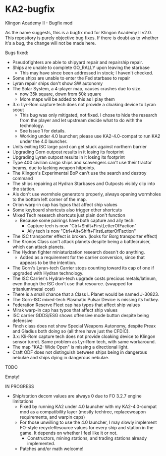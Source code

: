 # KA2-bugfix
Klingon Academy II - Bugfix mod

As the name suggests, this is a bugfix mod for Klingon Academy II v2.0. This
repository is purely objective bug fixes. If there is doubt as to whether it's
a bug, the change will not be made here.

Bugs fixed:

- Pseudofighters are able to shipyard repair and repairship repair.
- Ships are unable to complete GO_RALLY upon leaving the starbase
	- This may have since been addressed in stock; I haven't checked.
- Some ships are unable to enter the Fed starbase to repair
- Lyran repair ships don't show SW autonomy
- The Solar System, a 4-player map, causes crashes due to size.
	- now 35k square, down from 50k square
	- More maps will be added to this as I play them
- 3.x: Lyr-Rom capture tech does not provide a cloaking device to Lyran scout
	- This bug was only mitigated, not fixed. I chose to hide the research
	from the player and let upstream decide what to do with the technology.
	- See Issue 1 for details.
	- Working under 4.0 launcher; please use KA2-4.0-compat to run KA2 under the
	4.0 launcher.
- Units exiting ISC large yard can get stuck against northern barrier
- Upgrading Gorn outpost results in it losing its footprint
- Upgrading Lyran outpost results in it losing its footprint
- Type 400 civilian cargo ships and scavengers can't use their tractor beams,
due to lacking weapon hitpoints.
- The Klingon's Experimental BoP can't use the search and destroy command
- The ships repairing at Hydran Starbases and Outposts visibly clip into the
station.
- AIs don't use wormhole generators properly, always opening wormholes to
the bottom left corner of the map.
- Orion warp-in cap has typos that affect ship values
- Some keyboard shortcuts also trigger other shortcuts
- Mixed Tech research shortcuts just plain don't function
	- Because some pairings have both capture and ally tech:
		- Capture tech is now "Ctrl+Shift+FirstLetterOfFaction"
		- Ally tech is now "Ctrl+Alt+Shift+FirstLetterOfFaction"
- The ISC transporter effect is broken. (looks for Borg transporter effect)
- The Kronos Class can't attack planets despite being a battlecruiser, which
can attack planets.
- The Hydran fighter miniaturization research doesn't do anything.
	- Added as a requirement for the carrier conversion, since that appears to
	be the intention.
- The Gorn's Lyran-tech Carrier stops counting toward its cap of one if
upgraded with Hydran technology.
- The ISC Carrier's Hydran-tech upgrade costs precious metals/latinum, even
though the ISC don't use that resource. (swapped for tritanium/metal cost)
- There is a small chance that a Class L Planet would be named J-30823.
- The Gorn-ISC mixed-tech Plasmatic Pulsar Device is missing its hotkey.
- Federation Reserve Fleet cap has typos that affect ship values
- Mirak warp-in cap has typos that affect ship values
- ISC carrier GDDS/ESG shows offensive mode button despite being defensive
- Finch class does not show Special Weapons Autonomy, despite Preax and Gladius
both doing so (all three have just the CFDIC).
- 3.x: Kli-Rom capture tech does not provide cloaking device to Klingon sensor
turret. Same problem as Lyr-Rom tech, with same workaround.
- The map "KA2: Wide Open" is missing a directional light.
- Craft ODF does not distinguish between ships being in dangerous nebulae and
ships dying in dangerous nebulae.

TODO

Empty!

IN PROGRESS

- Ship/station decom values are always 0 due to FO 3.2.7 engine limitations
	- Fixed by running KA2 under 4.0 launcher with my KA2-4.0-compat mod as a
	compatibility layer (mostly techtree, replaceweapon requirements, and
	warpin caps)
	- For those unwilling to use the 4.0 launcher, I may slowly implement
	FO-style recycleResource values for every ship and station in the game. It
	depends on whether I feel like it or not.
		- Constructors, mining stations, and trading stations already implemented.
	- Patches and/or math welcome!
